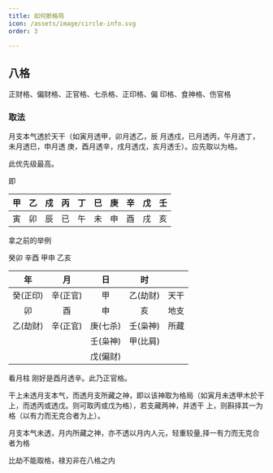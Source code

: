 ```yaml
---
title: 如何断格局
icon: /assets/image/circle-info.svg
order: 3

---
```

## 八格

正财格、偏财格、正官格、七杀格、正印格、偏
印格、食神格、伤官格

### 取法

月支本气透於天干（如寅月透甲，卯月透乙，辰
月透戍，已月透丙，午月透丁，未月透巳，申月透
庚，酉月透辛，戌月透戊，亥月透壬）。应先取以为格。

此优先级最高。

即

|  甲  |  乙  |  戍  | 丙   | 丁   | 巳   | 庚   | 辛   | 戊   | 壬   |
| :--: | :--: | :--: | ---- | ---- | ---- | ---- | ---- | ---- | ---- |
|  寅  |  卯  |  辰  | 已   | 午   | 未   | 申   | 酉   | 戌   | 亥   |

拿之前的举例

癸卯 辛酉 甲申 乙亥

|    年    |    月    |    日    |    时    |      |
| :------: | :------: | :------: | :------: | :--: |
| 癸(正印) | 辛(正官) |    甲    | 乙(劫财) | 天干 |
|    卯    |    酉    |    申    |    亥    | 地支 |
| 乙(劫财) | 辛(正官) | 庚(七杀) | 壬(枭神) | 所藏 |
|          |          | 壬(枭神) | 甲(比肩) |      |
|          |          | 戊(偏财) |          |      |

看月柱 刚好是酉月透辛。此乃正官格。

干上未透月支本气，而透月支所藏之神，即以该神取为格局（如寅月未透甲木於干上，而透丙或透戊。则可取丙或戊为格），若支藏两神，并透干
上，则斟择其一为格（以有力而无克合者为上）。



月支本气未透，月内所藏之神，亦不透以月内人元，轻重较量,择一有力而无克合者为格

比劫不能取格，禄刃非在八格之内
